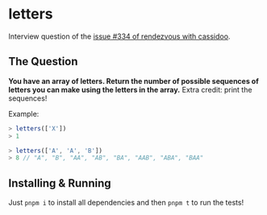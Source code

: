 # letters

Interview question of the [issue #334 of rendezvous with cassidoo](https://buttondown.email/cassidoo/archive/the-most-effective-way-to-do-it-is-to-do-it-5924/).

## The Question

**You have an array of letters. Return the number of possible sequences of letters you can make using the letters in the array.** Extra credit: print the sequences!

Example:

```js
> letters(['X'])
> 1

> letters(['A', 'A', 'B'])
> 8 // "A", "B", "AA", "AB", "BA", "AAB", "ABA", "BAA"
```

## Installing & Running

Just `pnpm i` to install all dependencies and then `pnpm t` to run the tests!
